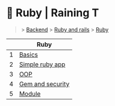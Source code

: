 # 🐓 Ruby  | Raining T

> [](/) > [Backend](/backend) > [Ruby and rails](/backend/ruby-and-rails) > [Ruby](/backend/ruby-and-rails/01-Ruby)

<table><thead><tr><th></th><th>Ruby</th></tr></thead><tbody><tr><td>1</td><td><a href="backend/ruby-and-rails/01-Ruby/01-basics">Basics</a></td></tr><tr><td>2</td><td><a href="backend/ruby-and-rails/01-Ruby/02-simple-ruby-app">Simple ruby app</a></td></tr><tr><td>3</td><td><a href="backend/ruby-and-rails/01-Ruby/03-OOP">OOP</a></td></tr><tr><td>4</td><td><a href="backend/ruby-and-rails/01-Ruby/04-gem-and-security">Gem and security</a></td></tr><tr><td>5</td><td><a href="backend/ruby-and-rails/01-Ruby/05-module">Module</a></td></tr></tbody></table>

